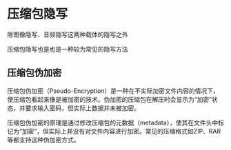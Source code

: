 # 压缩包隐写

除图像隐写、音频隐写这两种载体的隐写之外

压缩包隐写也是也是一种较为常见的隐写方法

## 压缩包伪加密

压缩包伪加密（Pseudo-Encryption）是一种在不实际加密文件内容的情况下，使压缩包看起来像是被加密的技术。伪加密的压缩包在解压时会显示为“加密”状态，并要求输入密码，但实际上数据并未被加密。

压缩包伪加密的原理是通过修改压缩包的元数据（metadata），使其在文件头中标记为“加密”，但实际上并没有对文件内容进行加密。常见的压缩格式如ZIP、RAR等都支持这种伪加密方式。

